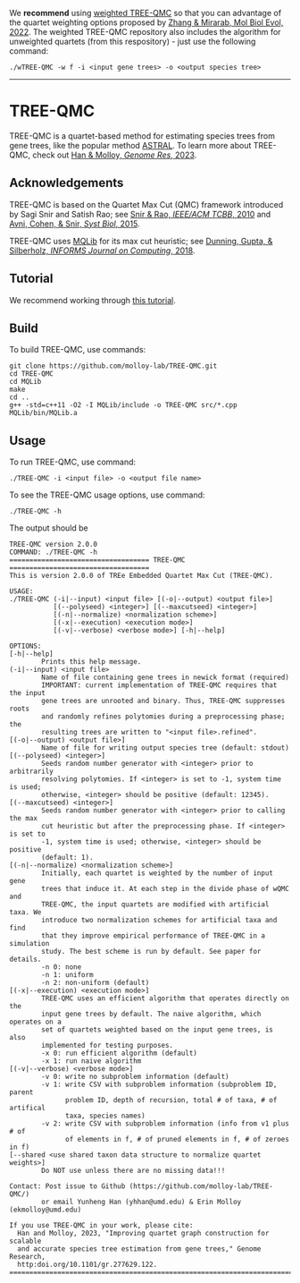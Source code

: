 We **recommend** using [weighted TREE-QMC](https://github.com/molloy-lab/weighted-TREE-QMC) so that you can advantage of the quartet weighting options proposed by [Zhang & Mirarab, Mol Biol Evol, 2022](https://doi.org/10.1093/molbev/msac215). The weighted TREE-QMC repository also includes the algorithm for unweighted quartets (from this respository) - just use the following command:

```
./wTREE-QMC -w f -i <input gene trees> -o <output species tree>
```

---

TREE-QMC
========
TREE-QMC is a quartet-based method for estimating species trees from gene trees, like the popular method [ASTRAL](https://doi.org/10.1186/s12859-018-2129-y). To learn more about TREE-QMC, check out [Han & Molloy, *Genome Res*, 2023](http:doi.org/10.1101/gr.277629.122).

Acknowledgements
----------------
TREE-QMC is based on the Quartet Max Cut (QMC) framework introduced by Sagi Snir and Satish Rao; see [Snir & Rao, *IEEE/ACM TCBB*, 2010](http:doi.org/10.1109/TCBB.2008.133) and [Avni, Cohen, & Snir, *Syst Biol*, 2015](http:doi.org/10.1093/sysbio/syu087).

TREE-QMC uses [MQLib](https://github.com/MQLib/MQLib) for its max cut heuristic; see [Dunning, Gupta, & Silberholz, *INFORMS Journal on Computing*, 2018](https://doi.org/10.1287/ijoc.2017.0798).

Tutorial
--------
We recommend working through [this tutorial](tutorial/README.md). 

Build
-----
To build TREE-QMC, use commands:
```
git clone https://github.com/molloy-lab/TREE-QMC.git
cd TREE-QMC
cd MQLib
make
cd ..
g++ -std=c++11 -O2 -I MQLib/include -o TREE-QMC src/*.cpp MQLib/bin/MQLib.a
```

Usage
-----
To run TREE-QMC, use command:
```
./TREE-QMC -i <input file> -o <output file name>
```

To see the TREE-QMC usage options, use command:
```
./TREE-QMC -h
```

The output should be
```
TREE-QMC version 2.0.0
COMMAND: ./TREE-QMC -h 
=================================== TREE-QMC ===================================
This is version 2.0.0 of TREe Embedded Quartet Max Cut (TREE-QMC).

USAGE:
./TREE-QMC (-i|--input) <input file> [(-o|--output) <output file>]
           [(--polyseed) <integer>] [(--maxcutseed) <integer>]
           [(-n|--normalize) <normalization scheme>]
           [(-x|--execution) <execution mode>]
           [(-v|--verbose) <verbose mode>] [-h|--help]

OPTIONS:
[-h|--help]
        Prints this help message.
(-i|--input) <input file>
        Name of file containing gene trees in newick format (required)
        IMPORTANT: current implementation of TREE-QMC requires that the input
        gene trees are unrooted and binary. Thus, TREE-QMC suppresses roots
        and randomly refines polytomies during a preprocessing phase; the
        resulting trees are written to "<input file>.refined".
[(-o|--output) <output file>]
        Name of file for writing output species tree (default: stdout)
[(--polyseed) <integer>]
        Seeds random number generator with <integer> prior to arbitrarily
        resolving polytomies. If <integer> is set to -1, system time is used;
        otherwise, <integer> should be positive (default: 12345).
[(--maxcutseed) <integer>]
        Seeds random number generator with <integer> prior to calling the max
        cut heuristic but after the preprocessing phase. If <integer> is set to
        -1, system time is used; otherwise, <integer> should be positive
        (default: 1).
[(-n|--normalize) <normalization scheme>]
        Initially, each quartet is weighted by the number of input gene
        trees that induce it. At each step in the divide phase of wQMC and
        TREE-QMC, the input quartets are modified with artificial taxa. We
        introduce two normalization schemes for artificial taxa and find
        that they improve empirical performance of TREE-QMC in a simulation
        study. The best scheme is run by default. See paper for details.
        -n 0: none
        -n 1: uniform
        -n 2: non-uniform (default)
[(-x|--execution) <execution mode>]
        TREE-QMC uses an efficient algorithm that operates directly on the
        input gene trees by default. The naive algorithm, which operates on a
        set of quartets weighted based on the input gene trees, is also
        implemented for testing purposes.
        -x 0: run efficient algorithm (default)
        -x 1: run naive algorithm
[(-v|--verbose) <verbose mode>]
        -v 0: write no subproblem information (default)
        -v 1: write CSV with subproblem information (subproblem ID, parent
              problem ID, depth of recursion, total # of taxa, # of artifical
              taxa, species names)
        -v 2: write CSV with subproblem information (info from v1 plus # of
              of elements in f, # of pruned elements in f, # of zeroes in f)
[--shared <use shared taxon data structure to normalize quartet weights>]
        Do NOT use unless there are no missing data!!!

Contact: Post issue to Github (https://github.com/molloy-lab/TREE-QMC/)
        or email Yunheng Han (yhhan@umd.edu) & Erin Molloy (ekmolloy@umd.edu)

If you use TREE-QMC in your work, please cite:
  Han and Molloy, 2023, "Improving quartet graph construction for scalable
  and accurate species tree estimation from gene trees," Genome Research,
  http:doi.org/10.1101/gr.277629.122.
================================================================================
```
